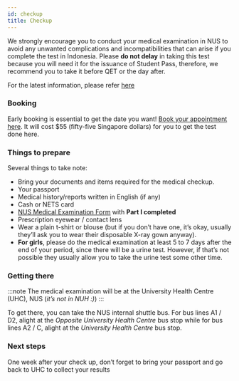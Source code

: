 ```yaml
---
id: checkup
title: Checkup
---
```


We strongly encourage you to conduct your medical examination in NUS to avoid any unwanted complications and incompatibilities that can arise if you complete the test in Indonesia. Please **do not delay** in taking this test because you will need it for the issuance of Student Pass, therefore, we recommend you to take it before QET or the day after.

For the latest information, please refer [here](http://www.nus.edu.sg/uhc/general-health/medical-examination/pre-admission/pre-admission-medical-exam)

### Booking 
Early booking is essential to get the date you want! [Book your appointment here](https://www.gevme.com/nus-pre-admission-medical-examination-2020). It will cost $55 (fifty-five Singapore dollars) for you to get the test done here.

### Things to prepare
Several things to take note: 
- Bring your documents and items required for the medical checkup. 
- Your passport
- Medical history/reports written in English (if any)
- Cash or NETS card
- [NUS Medical Examination Form](http://www.nus.edu.sg/uhc/docs/default-source/default-document-library/undergraduate.pdf?sfvrsn=62ea6b98_2) with **Part I completed**
- Prescription eyewear / contact lens
- Wear a plain t-shirt or blouse (but if you don’t have one, it’s okay, usually they’ll ask you to wear their disposable X-ray gown anyway).
- **For girls**, please do the medical examination at least 5 to 7 days after the end of your period, since there will be a urine test. However, if that’s not possible they usually allow you to take the urine test some other time.

### Getting there
:::note
The medical examination will be at the University Health Centre (UHC), NUS (_it’s not in NUH :)_) 
:::

To get there, you can take the NUS internal shuttle bus. For bus lines A1 / D2, alight at the _Opposite University Health Centre_ bus stop while for bus lines A2 / C, alight at the _University Health Centre_ bus stop.

### Next steps

One week after your check up, don’t forget to bring your passport and go back to UHC to collect your results                                  
